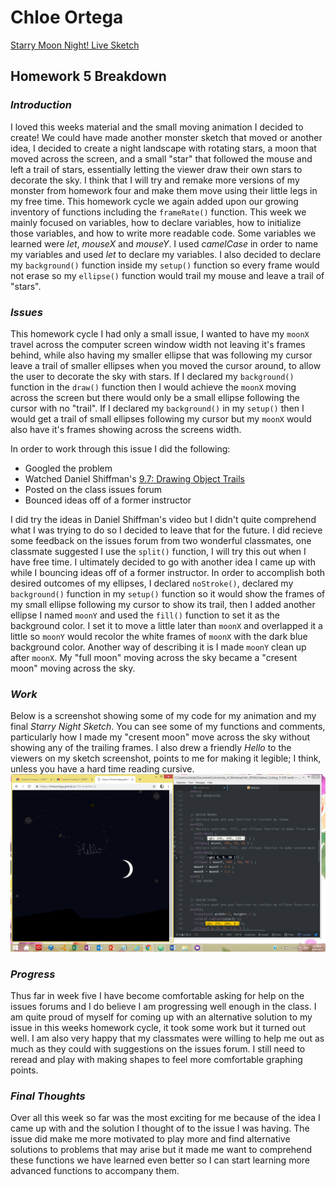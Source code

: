 # Chloe Ortega

[Starry Moon Night! Live Sketch](https://chloeortega.github.io/120-work/hw-5/)

## Homework 5 Breakdown

### *Introduction*

I loved this weeks material and the small moving animation I decided to create! We could have made another monster sketch that moved or another idea, I decided to create a night landscape with rotating stars, a moon that moved across the screen, and a small "star" that followed the mouse and left a trail of stars, essentially letting the viewer draw their own stars to decorate the sky. I think that I will try and remake more versions of my monster from homework four and make them move using their little legs in my free time. This homework cycle we again added upon our growing inventory of functions including the `frameRate()` function. This week we mainly focused on variables, how to declare variables, how to initialize those variables, and how to write more readable code. Some variables we learned were *let*, *mouseX* and *mouseY*. I used *camelCase* in order to name my variables and used *let* to declare my variables. I also decided to declare my `background()` function inside my `setup()` function so every frame would not erase so my `ellipse()` function would trail my mouse and leave a trail of "stars".


### *Issues*

This homework cycle I had only a small issue, I wanted to have my `moonX` travel across the computer screen window width not leaving it's frames behind, while also having my smaller ellipse that was following my cursor leave a trail of smaller ellipses when you moved the cursor around, to allow the user to decorate the sky with stars. If I declared my `background()` function in the `draw()` function then I would achieve the `moonX` moving across the screen but there would only be a small ellipse following the cursor with no "trail". If I declared my `background()` in my `setup()` then I would get a trail of small ellipses following my cursor but my `moonX` would also have it's frames showing across the screens width.

In order to work through this issue I did the following:

- Googled the problem
- Watched Daniel Shiffman's [9.7: Drawing Object Trails](https://www.youtube.com/watch?v=vqE8DMfOajk)
- Posted on the class issues forum
- Bounced ideas off of a former instructor

I did try the ideas in Daniel Shiffman's video but I didn't quite comprehend what I was trying to do so I decided to leave that for the future. I did recieve some feedback on the issues forum from two wonderful classmates, one classmate suggested I use the `split()` function, I will try this out when I have free time. I ultimately decided to go with another idea I came up with while I bouncing ideas off of a former instructor. In order to accomplish both desired outcomes of my ellipses, I declared `noStroke()`, declared my `background()` function in my `setup()` function so it would show the frames of my small ellipse following my cursor to show its trail, then I added another ellipse I named `moonY` and used the `fill()` function to set it as the background color. I set it to move a little later than `moonX` and overlapped it a little so `moonY` would recolor the white frames of `moonX` with the dark blue background color. Another way of describing it is I made `moonY` clean up after `moonX`. My "full moon" moving across the sky became a "cresent moon" moving across the sky.


### *Work*

Below is a screenshot showing some of my code for my animation and my final *Starry Night Sketch*. You can see some of my functions and comments, particularly how I made my "cresent moon" move across the sky without showing any of the trailing frames. I also drew a friendly *Hello* to the viewers on my sketch screenshot, points to me for making it legible; I think, unless you have a hard time reading cursive.
![This is my Starry Moon Night sketch and example of code](cresent_moon.png)


### *Progress*

Thus far in week five I have become comfortable asking for help on the issues forums and I do believe I am progressing well enough in the class. I am quite proud of myself for coming up with an alternative solution to my issue in this weeks homework cycle, it took some work but it turned out well. I am also very happy that my classmates were willing to help me out as much as they could with suggestions on the issues forum. I still need to reread and play with making shapes to feel more comfortable graphing points.



### *Final Thoughts*

Over all this week so far was the most exciting for me because of the idea I came up with and the solution I thought of to the issue I was having. The issue did make me more motivated to play more and find alternative solutions to problems that may arise but it made me want to comprehend these functions we have learned even better so I can start learning more advanced functions to accompany them.
